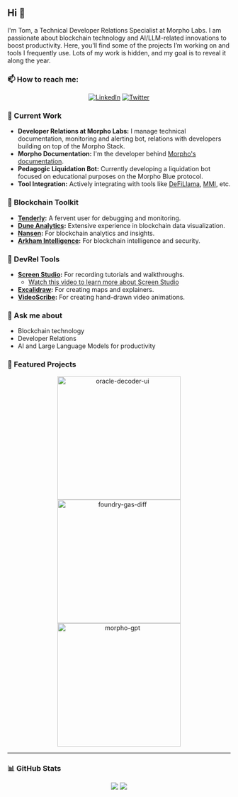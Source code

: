 ## Hi 👋

I'm Tom, a Technical Developer Relations Specialist at Morpho Labs. I am passionate about blockchain technology and AI/LLM-related innovations to boost productivity. Here, you'll find some of the projects I’m working on and tools I frequently use. Lots of my work is hidden, and my goal is to reveal it along the year.

### 📫 How to reach me:
<p align="center"> 
    <a href="https://www.linkedin.com/in/tom-reppelin" target="_blank">
        <img alt="LinkedIn" src="https://img.shields.io/badge/linkedin-%230077B5.svg?&style=for-the-badge&logo=linkedin&logoColor=white" /></a>
    <a href="https://twitter.com/TomReppelin" target="_blank">
        <img alt="Twitter" src="https://img.shields.io/badge/Twitter-1DA1F2?style=for-the-badge&logo=x&logoColor=white"/></a>
</p>

### 🔭 Current Work
- **Developer Relations at Morpho Labs:** I manage technical documentation, monitoring and alerting bot, relations with developers building on top of the Morpho Stack.
- **Morpho Documentation:** I'm the developer behind [Morpho's documentation](https://docs.morpho.org/).
- **Pedagogic Liquidation Bot:** Currently developing a liquidation bot focused on educational purposes on the Morpho Blue protocol.
- **Tool Integration:** Actively integrating with tools like [DeFiLlama](https://defillama.com/), [MMI](https://metamask.io/institutions/), etc.

### 🌱 Blockchain Toolkit
- **[Tenderly](https://tenderly.co/):** A fervent user for debugging and monitoring.
- **[Dune Analytics](https://dune.com/workspace/u/tom_morpho/library):** Extensive experience in blockchain data visualization.
- **[Nansen](https://app.nansen.ai/):** For blockchain analytics and insights.
- **[Arkham Intelligence](https://www.arkhamintelligence.com/):** For blockchain intelligence and security.

### 🎥 DevRel Tools
- **[Screen Studio](https://www.screen.studio/):** For recording tutorials and walkthroughs.
  - [Watch this video to learn more about Screen Studio](https://www.youtube.com/watch?v=9QSu3Z_F2Fw)
- **[Excalidraw](https://excalidraw.com/):** For creating maps and explainers.
- **[VideoScribe](https://www.videoscribe.co/):** For creating hand-drawn video animations.

### 💬 Ask me about
- Blockchain technology
- Developer Relations
- AI and Large Language Models for productivity

### 🚀 Featured Projects
<p align="center">
    <a href="https://github.com/tomrpl/oracle-decoder-ui">
        <img width="278" alt="oracle-decoder-ui" src="https://github-readme-stats.vercel.app/api/pin/?username=tomrpl&repo=oracle-decoder-ui&theme=react&bg_color=1F222E&title_color=F85D7F&hide_border=true&icon_color=F8D866&description_lines_count=3"></a>
    <a href="https://github.com/tomrpl/morpho-blue-tools">
        <img width="278" alt="foundry-gas-diff" src="https://github-readme-stats.vercel.app/api/pin/?username=tomrpl&repo=morpho-blue-tools&theme=react&bg_color=1F222E&title_color=F85D7F&hide_border=true&icon_color=F8D866&description_lines_count=3"></a>
    <a href="https://github.com/morpho-labs/morpho-gpt">
        <img width="278" alt="morpho-gpt" src="https://github-readme-stats.vercel.app/api/pin/?username=morpho-labs&repo=morpho-gpt&theme=react&bg_color=1F222E&title_color=F85D7F&hide_border=true&icon_color=F8D866&description_lines_count=3"></a>
</p>

___

### 📊 GitHub Stats
<p align="center">
    <a href="https://github-readme-stats.vercel.app/api?username=tomrpl&count_private=true&show_icons=true&theme=tokyonight" target="_blank">
      <img src="https://github-readme-stats.vercel.app/api?username=tomrpl&count_private=true&show_icons=true&theme=tokyonight" /></a>
    <a href="https://github-readme-stats.vercel.app/api/top-langs/?username=tomrpl&layout=compact&langs_count=8&theme=tokyonight" target="_blank">
      <img src="https://github-readme-stats.vercel.app/api/top-langs/?username=tomrpl&layout=compact&langs_count=8&theme=tokyonight" /></a>
</p>
